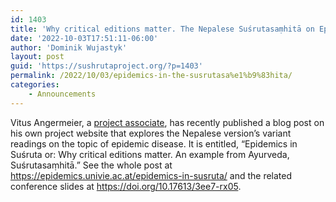 ```yaml
---
id: 1403
title: 'Why critical editions matter. The Nepalese Suśrutasaṃhitā on Epidemics'
date: '2022-10-03T17:51:11-06:00'
author: 'Dominik Wujastyk'
layout: post
guid: 'https://sushrutaproject.org/?p=1403'
permalink: /2022/10/03/epidemics-in-the-susrutasa%e1%b9%83hita/
categories:
    - Announcements
---
```


Vitus Angermeier, a [project associate](https://sushrutaproject.org/project-associates/), has recently published a blog post on his own project website that explores the Nepalese version’s variant readings on the topic of epidemic disease. It is entitled, “Epidemics in Suśruta or: Why critical editions matter. An example from Ayurveda, Suśrutasaṃhitā.” See the whole post at <https://epidemics.univie.ac.at/epidemics-in-susruta/> and the related conference slides at <https://doi.org/10.17613/3ee7-rx05>.